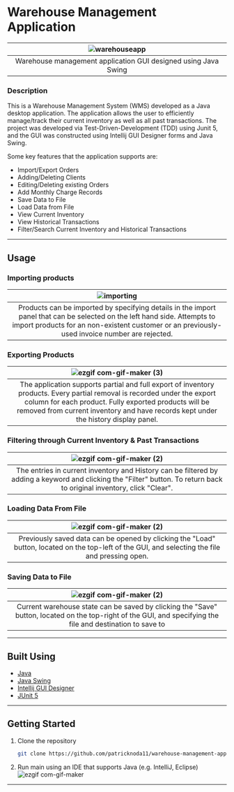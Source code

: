 # Warehouse Management Application

<!-- ABOUT THE PROJECT -->
|![warehouseapp](https://user-images.githubusercontent.com/82549471/167297442-4b55203e-a464-4b70-a8e5-f29fbf85f9c6.png)|
|:--:|
|Warehouse management application GUI designed using Java Swing|

### Description

This is a Warehouse Management System (WMS) developed as a Java desktop application. The application allows the user to efficiently manage/track their current inventory as well as all past transactions. The project was developed via Test-Driven-Development (TDD) using Junit 5, and the GUI was constructed using Intellij GUI Designer forms and Java Swing. 

Some key features that the application supports are:
- Import/Export Orders
- Adding/Deleting Clients
- Editing/Deleting existing Orders
- Add Monthly Charge Records
- Save Data to File
- Load Data from File
- View Current Inventory
- View Historical Transactions
- Filter/Search Current Inventory and Historical Transactions

---

<!-- USAGE EXAMPLES -->

## Usage

### Importing products
|![importing](https://user-images.githubusercontent.com/82549471/167299324-5d336689-63c9-48fd-bab9-5e44f0b5a538.gif)|
|:--:|
|Products can be imported by specifying details in the import panel that can be selected on the left hand side. Attempts to import products for an non-existent customer or an previously-used invoice number are rejected.|
### Exporting Products
|![ezgif com-gif-maker (3)](https://user-images.githubusercontent.com/82549471/167300217-31fceac1-efa6-47ad-881e-c2b02c8cedd6.gif)|
|:--:|
|The application supports partial and full export of inventory products. Every partial removal is recorded under the export column for each product. Fully exported products will be removed from current inventory and have records kept under the history display panel.|
### Filtering through Current Inventory & Past Transactions
|![ezgif com-gif-maker (2)](https://user-images.githubusercontent.com/82549471/167299939-55287385-5ebf-483f-9c16-ec1823cc82fe.gif)|
|:--:|
|The entries in current inventory and History can be filtered by adding a keyword and clicking the "Filter" button. To return back to original inventory, click "Clear".|
### Loading Data From File
|![ezgif com-gif-maker (2)](https://user-images.githubusercontent.com/82549471/167299694-136b7f4f-cb07-4db6-a27c-0275022f499b.gif)|
|:--:|
|Previously saved data can be opened by clicking the "Load" button, located on the top-left of the GUI, and selecting the file and pressing open. |
### Saving Data to File
|![ezgif com-gif-maker (2)](https://user-images.githubusercontent.com/82549471/167299849-aec725b8-0384-4bb8-b89c-f930ba117060.gif)|
|:--:|
|Current warehouse state can be saved by clicking the "Save" button, located on the top-right of the GUI, and specifying the file and destination to save to|

---

## Built Using

- [Java](https://www.oracle.com/ca-en/java/)
- [Java Swing](https://docs.oracle.com/javase/7/docs/api/javax/swing/package-summary.html)
- [Intellij GUI Designer](https://www.jetbrains.com/help/idea/gui-designer-basics.html)
- [JUnit 5](https://junit.org/junit5/)

---

<!-- GETTING STARTED -->

## Getting Started

1. Clone the repository
   ```sh
   git clone https://github.com/patricknoda11/warehouse-management-app.git
   ```
2. Run main using an IDE that supports Java (e.g. IntelliJ, Eclipse)
![ezgif com-gif-maker](https://user-images.githubusercontent.com/82549471/167298659-d79f6673-503b-4398-b385-53d952ce85d8.gif)

---

